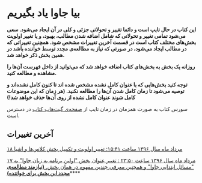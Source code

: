 # بیا جاوا یاد بگیریم

**این کتاب در حال تایپ است و دائما تغییر و تحولاتی جزئی و کلی در آن ایجاد می‌شود. سعی می‌شود تمامی تغییر و تحولاتی که شامل اضافه شدن مطالب، بهبود، و یا تغییر اولویت بخش‌های مختلف کتاب است در قسمت آخرین تغییرات مشخص شود. همچنین تغییراتی که در مطالب ایجاد می‌شود، در صورتی که نیاز به مطالعه‌ی مجدد توسط خواننده باشد در همین بخش ذکر خواهد شد.**

**روزانه یک بخش به بخش‌های کتاب اضافه خواهد شد که می‌توانید از داخل فهرست آن‌ها را مشاهده و مطالعه کنید.**

**توجه کنید بخش‌هایی که با عنوان کامل نشده مشخص شده اند تا کنون کامل نشده‌اند و توصیه می‌‌شود تا زمان کامل شدن آن‌ها را مطالعه نکنید. \(هر زمان که این موضوعات کامل شوند عنوان کامل نشده از روی آن‌ها حذف خواهد شد!\)**

سورس کتاب به صورت همزمان در زمان تایپ از [صفحه‌ی گیت‌هاب کتاب](https://github.com/mehranzolghadr666/Jbook) در دسترس است.

## آخرین تغییرات

[۱۸ مرداد ماه سال ۱۳۹۶ ساعت ۱۵:۴۱: تغییر اولویت و تکمیل بخش کلاس‌ها و اشیا ](https://java-book.gitbook.io/main/classes-and-objects)

[۱۷ مرداد ماه سال ۱۳۹۶ ساعت ۲۳:۵۰ : تغییر عنوان بخش "اولین برنامه به زبان جاوا" به "مسائل ابتدایی جاوا" و همچنین معرفی چندین مفهوم در همان بخش. **\(نیازمند مطالعه‌ی مجدد این بخش برای خواننده\)**](https://java-book.gitbook.io/main/basic-subjects)\*\*\*\*

